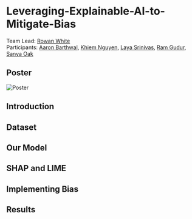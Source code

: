 # Leveraging-Explainable-AI-to-Mitigate-Bias

Team Lead: [Rowan White]()  
Participants: [Aaron Barthwal](), [Khiem Nguyen](), [Laya Srinivas](), [Ram Gudur](), [Sanya Oak]()

## Poster
![Poster]()

## Introduction


## Dataset


## Our Model


## SHAP and LIME


## Implementing Bias


## Results
